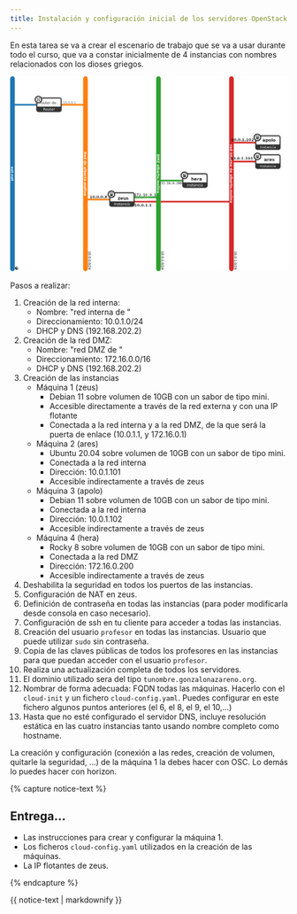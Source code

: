 ```yaml
---
title: Instalación y configuración inicial de los servidores OpenStack
---
```

En esta tarea se va a crear el escenario de trabajo que se va a usar durante todo el curso, que va a constar inicialmente de 4 instancias con nombres relacionados con los dioses griegos.

![práctica](img/escenario2.png)

Pasos a realizar:

1. Creación de la red interna:
    * Nombre: "red interna de <nombre de usuario>"
    * Direccionamiento: 10.0.1.0/24
    * DHCP y DNS (192.168.202.2)
2. Creación de la red DMZ:
    * Nombre: "red DMZ de <nombre de usuario>"
    * Direccionamiento: 172.16.0.0/16
    * DHCP y DNS (192.168.202.2)
3. Creación de las instancias
    * Máquina 1 (zeus)
        * Debian 11 sobre volumen de 10GB con un sabor de tipo mini.
        * Accesible directamente a través de la red externa y con una IP flotante
        * Conectada a la red interna y a la red DMZ, de la que será la puerta de enlace (10.0.1.1, y 172.16.0.1)
    * Máquina 2 (ares)
        * Ubuntu 20.04 sobre volumen de 10GB con un sabor de tipo mini.
        * Conectada a la red interna
        * Dirección: 10.0.1.101
        * Accesible indirectamente a través de zeus
    * Máquina 3 (apolo)
        * Debian 11 sobre volumen de 10GB con un sabor de tipo mini.
        * Conectada a la red interna
        * Dirección: 10.0.1.102
        * Accesible indirectamente a través de zeus
    * Máquina 4 (hera)
        * Rocky 8 sobre volumen de 10GB con un sabor de tipo mini.
        * Conectada a la red DMZ
        * Dirección: 172.16.0.200
        * Accesible indirectamente a través de zeus
4. Deshabilita la seguridad en todos los puertos de las instancias.
5. Configuración de NAT en zeus.
6. Definición de contraseña en todas las instancias (para poder modificarla desde consola en caso necesario).
7. Configuración de ssh en tu cliente para acceder a todas las instancias.
8. Creación del usuario `profesor` en todas las instancias. Usuario que puede utilizar `sudo` sin contraseña.
9. Copia de las claves públicas de todos los profesores en las instancias para que puedan acceder con el usuario `profesor`.
10. Realiza una actualización completa de todos los servidores.
11. El dominio utilizado sera del tipo `tunombre.gonzalonazareno.org`.
12. Nombrar de forma adecuada: FQDN todas las máquinas. Hacerlo con el `cloud-init` y un fichero `cloud-config.yaml`. Puedes configurar en este fichero algunos puntos anteriores (el 6, el 8, el 9, el 10,...)
13. Hasta que no esté configurado el servidor DNS, incluye resolución estática en las cuatro instancias tanto usando nombre completo como hostname.
    
La creación y configuración (conexión a las redes, creación de volumen, quitarle la seguridad, ...) de la máquina 1 la debes hacer con OSC. Lo demás lo puedes hacer con horizon.

{% capture notice-text %}
## Entrega...

* Las instrucciones para crear y configurar la máquina 1.
* Los ficheros `cloud-config.yaml` utilizados en la creación de las máquinas.
* La IP flotantes de zeus.

{% endcapture %}<div class="notice--info">{{ notice-text | markdownify }}</div>
